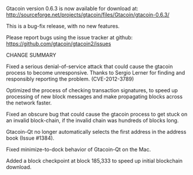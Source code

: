 Gtacoin version 0.6.3 is now available for download at:
  http://sourceforge.net/projects/gtacoin/files/Gtacoin/gtacoin-0.6.3/

This is a bug-fix release, with no new features.

Please report bugs using the issue tracker at github:
  https://github.com/gtacoin/gtacoin2/issues

CHANGE SUMMARY

Fixed a serious denial-of-service attack that could cause the
gtacoin process to become unresponsive. Thanks to Sergio Lerner
for finding and responsibly reporting the problem. (CVE-2012-3789)

Optimized the process of checking transaction signatures, to
speed up processing of new block messages and make propagating
blocks across the network faster.

Fixed an obscure bug that could cause the gtacoin process to get
stuck on an invalid block-chain, if the invalid chain was
hundreds of blocks long.

Gtacoin-Qt no longer automatically selects the first address
in the address book (Issue #1384).

Fixed minimize-to-dock behavior of Gtacoin-Qt on the Mac.

Added a block checkpoint at block 185,333 to speed up initial
blockchain download.
